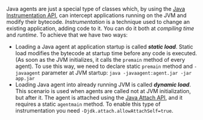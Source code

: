 Java agents are just a special type of classes which, by using the [Java Instrumentation API](https://www.baeldung.com/java-instrumentation), can intercept applications running on the JVM and modify their bytecode. *Instrumentation* is a technique used to change an existing application, adding code to it. You can do it both at *compiling time* and *runtime*. To achieve that we have two ways:

- Loading a Java agent at application startup is called ***static load***. Static load modifies the bytecode at startup time before any code is executed. (As soon as the JVM initializes, it calls the `premain` method of every agent). To use this way, we need to declare static `premain` method and `-javaagent` parameter at JVM startup: `java -javaagent:agent.jar -jar app.jar`
- Loading Java agent into already running JVM is called ***dynamic load***. This scenario is used when agents are called not at JVM initialization, but after it. The agent is attached using the [Java Attach API](https://docs.oracle.com/javase/8/docs/technotes/guides/attach/), and it requires a static `agentmain` method. To enable this type of instrumentation you need `-Djdk.attach.allowAttachSelf=true`.
